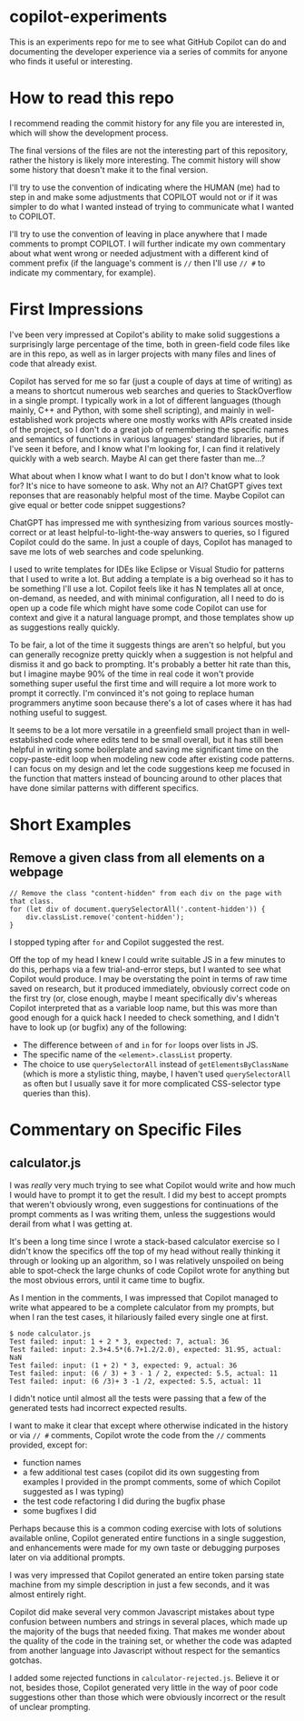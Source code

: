 # copilot-experiments

This is an experiments repo for me to see what GitHub Copilot can do and documenting the developer experience via a series of commits for anyone who finds it useful or interesting.


# How to read this repo

I recommend reading the commit history for any file you are interested in, which will show the development process.

The final versions of the files are not the interesting part of this repository, rather the history is likely more interesting. The commit history will show some history that doesn't make it to the final version.

I'll try to use the convention of indicating where the HUMAN (me) had to step in and make some adjustments that COPILOT would not or if it was simpler to do what I wanted instead of trying to communicate what I wanted to COPILOT.

I'll try to use the convention of leaving in place anywhere that I made comments to prompt COPILOT. I will further indicate my own commentary about what went wrong or needed adjustment with a different kind of comment prefix (if the language's comment is `//` then I'll use `// #` to indicate my commentary, for example).


# First Impressions

I've been very impressed at Copilot's ability to make solid suggestions a surprisingly large percentage of the time, both in green-field code files like are in this repo, as well as in larger projects with many files and lines of code that already exist.

Copilot has served for me so far (just a couple of days at time of writing) as a means to shortcut numerous web searches and queries to StackOverflow in a single prompt. I typically work in a lot of different languages (though mainly, C++ and Python, with some shell scripting), and mainly in well-established work projects where one mostly works with APIs created inside of the project, so I don't do a great job of remembering the specific names and semantics of functions in various languages' standard libraries, but if I've seen it before, and I know what I'm looking for, I can find it relatively quickly with a web search. Maybe AI can get there faster than me...?

What about when I know what I want to do but I don't know what to look for? It's nice to have someone to ask. Why not an AI? ChatGPT gives text reponses that are reasonably helpful most of the time. Maybe Copilot can give equal or better code snippet suggestions?

ChatGPT has impressed me with synthesizing from various sources mostly-correct or at least helpful-to-light-the-way answers to queries, so I figured Copilot could do the same. In just a couple of days, Copilot has managed to save me lots of web searches and code spelunking.

I used to write templates for IDEs like Eclipse or Visual Studio for patterns that I used to write a lot. But adding a template is a big overhead so it has to be something I'll use a lot. Copilot feels like it has N templates all at once, on-demand, as needed, and with minimal configuration, all I need to do is open up a code file which might have some code Copilot can use for context and give it a natural language prompt, and those templates show up as suggestions really quickly.

To be fair, a lot of the time it suggests things are aren't so helpful, but you can generally recognize pretty quickly when a suggestion is not helpful and dismiss it and go back to prompting. It's probably a better hit rate than this, but I imagine maybe 90% of the time in real code it won't provide something super useful the first time and will require a lot more work to prompt it correctly. I'm convinced it's not going to replace human programmers anytime soon because there's a lot of cases where it has had nothing useful to suggest.

It seems to be a lot more versatile in a greenfield small project than in well-established code where edits tend to be small overall, but it has still been helpful in writing some boilerplate and saving me significant time on the copy-paste-edit loop when modeling new code after existing code patterns. I can focus on my design and let the code suggestions keep me focused in the function that matters instead of bouncing around to other places that have done similar patterns with different specifics.


# Short Examples

## Remove a given class from all elements on a webpage

```
// Remove the class "content-hidden" from each div on the page with that class.
for (let div of document.querySelectorAll('.content-hidden')) {
    div.classList.remove('content-hidden');
}
```

I stopped typing after `for` and Copilot suggested the rest.

Off the top of my head I knew I could write suitable JS in a few minutes to do this, perhaps via a few trial-and-error steps, but I wanted to see what Copilot would produce. I may be overstating the point in terms of raw time saved on research, but it produced immediately, obviously correct code on the first try (or, close enough, maybe I meant specifically div's whereas Copilot interpreted that as a variable loop name, but this was more than good enough for a quick hack I needed to check something, and I didn't have to look up (or bugfix) any of the following:

- The difference between `of` and `in` for `for` loops over lists in JS.
- The specific name of the `<element>.classList` property.
- The choice to use `querySelectorAll` instead of `getElementsByClassName` (which is more a stylistic thing, maybe, I haven't used `querySelectorAll` as often but I usually save it for more complicated CSS-selector type queries than this).


# Commentary on Specific Files

## calculator.js

I was _really_ very much trying to see what Copilot would write and how much I would have to prompt it to get the result. I did my best to accept prompts that weren't obviously wrong, even suggestions for continuations of the prompt comments as I was writing them, unless the suggestions would derail from what I was getting at.

It's been a long time since I wrote a stack-based calculator exercise so I didn't know the specifics off the top of my head without really thinking it through or looking up an algorithm, so I was relatively unspoiled on being able to spot-check the large chunks of code Copilot wrote for anything but the most obvious errors, until it came time to bugfix.

As I mention in the comments, I was impressed that Copilot managed to write what appeared to be a complete calculator from my prompts, but when I ran the test cases, it hilariously failed every single one at first.

```
$ node calculator.js
Test failed: input: 1 + 2 * 3, expected: 7, actual: 36
Test failed: input: 2.3+4.5*(6.7+1.2/2.0), expected: 31.95, actual: NaN
Test failed: input: (1 + 2) * 3, expected: 9, actual: 36
Test failed: input: (6 / 3) + 3 - 1 / 2, expected: 5.5, actual: 11
Test failed: input: (6 /3)+ 3 -1 /2, expected: 5.5, actual: 11
```

I didn't notice until almost all the tests were passing that a few of the generated tests had incorrect expected results.

I want to make it clear that except where otherwise indicated in the history or via `// #` comments, Copilot wrote the code from the `//` comments provided, except for:

- function names
- a few additional test cases (copilot did its own suggesting from examples I provided in the prompt comments, some of which Copilot suggested as I was typing)
- the test code refactoring I did during the bugfix phase
- some bugfixes I did

Perhaps because this is a common coding exercise with lots of solutions available online, Copilot generated entire functions in a single suggestion, and enhancements were made for my own taste or debugging purposes later on via additional prompts.

I was very impressed that Copilot generated an entire token parsing state machine from my simple description in just a few seconds, and it was almost entirely right.

Copilot did make several very common Javascript mistakes about type confusion between numbers and strings in several places, which made up the majority of the bugs that needed fixing. That makes me wonder about the quality of the code in the training set, or whether the code was adapted from another language into Javascript without respect for the semantics gotchas.

I added some rejected functions in `calculator-rejected.js`. Believe it or not, besides those, Copilot generated very little in the way of poor code suggestions other than those which were obviously incorrect or the result of unclear prompting.

